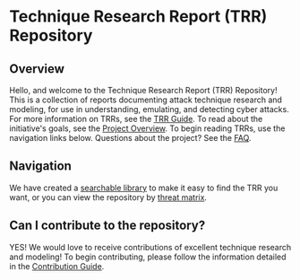 # Technique Research Report (TRR) Repository

## Overview

Hello, and welcome to the Technique Research Report (TRR) Repository! This is a collection
of reports documenting attack technique research and modeling, for use in
understanding, emulating, and detecting cyber attacks. For more information on
TRRs, see the [TRR Guide]. To read about the initiative's goals, see
the [Project Overview]. To begin reading TRRs, use the navigation links below.
Questions about the project? See the [FAQ].

## Navigation

We have created a [searchable library] to make it easy to find the TRR you
want, or you can view the repository by [threat matrix].

## Can I contribute to the repository?

YES! We would love to receive contributions of excellent technique research and
modeling! To begin contributing, please follow the information detailed in the
[Contribution Guide].

[Contribution Guide]: ./docs/CONTRIBUTING.md
[TRR Guide]: ./docs/TECHNIQUE-RESEARCH-REPORT.md
[searchable library]: https://????/pages/ejsecure/trr-library/
[threat matrix]: https://????/pages/ejsecure/trr-library/matrixview.html
[Project Overview]: ./docs/PROJECT-OVERVIEW.md
[FAQ]: ./docs/FAQ.md
